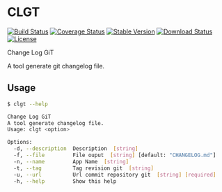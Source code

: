 # CLGT #

[![Build Status](https://img.shields.io/travis/toancong/clgt/master.svg)](https://travis-ci.org/toancong/clgt)
[![Coverage Status](https://img.shields.io/coveralls/toancong/clgt/master.svg)](https://coveralls.io/github/toancong/clgt?branch=master)
[![Stable Version](https://img.shields.io/npm/v/clgt.svg)](https://www.npmjs.com/package/clgt)
[![Download Status](https://img.shields.io/npm/dt/clgt.svg)](https://www.npmjs.com/package/clgt)
[![License](https://img.shields.io/github/license/toancong/clgt.svg)](https://github.com/toancong/clgt/blob/master/LICENSE)

Change Log GiT

A tool generate git changelog file.

## Usage ##

``` bash
$ clgt --help

Change Log GiT
A tool generate changelog file.
Usage: clgt <option>

Options:
  -d, --description  Description  [string]
  -f, --file         File ouput  [string] [default: "CHANGELOG.md"]
  -n, --name         App Name  [string]
  -t, --tag          Tag revision git  [string]
  -u, --url          Url commit repository git  [string] [required]
  -h, --help         Show this help
```
